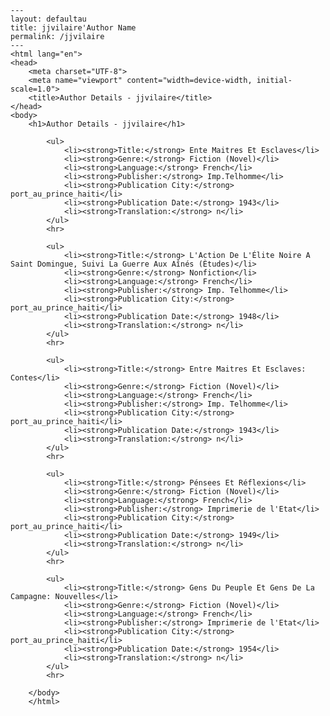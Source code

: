 
    ---
    layout: defaultau
    title: jjvilaire'Author Name 
    permalink: /jjvilaire
    ---
    <html lang="en">
    <head>
        <meta charset="UTF-8">
        <meta name="viewport" content="width=device-width, initial-scale=1.0">
        <title>Author Details - jjvilaire</title>
    </head>
    <body>
        <h1>Author Details - jjvilaire</h1>
        
            <ul>
                <li><strong>Title:</strong> Ente Maitres Et Esclaves</li>
                <li><strong>Genre:</strong> Fiction (Novel)</li>
                <li><strong>Language:</strong> French</li>
                <li><strong>Publisher:</strong> Imp.Telhomme</li>
                <li><strong>Publication City:</strong> port_au_prince_haiti</li>
                <li><strong>Publication Date:</strong> 1943</li>
                <li><strong>Translation:</strong> n</li>
            </ul>
            <hr>
            
            <ul>
                <li><strong>Title:</strong> L'Action De L'Élite Noire A Saint Domingue, Suivi La Guerre Aux Aînés (Ètudes)</li>
                <li><strong>Genre:</strong> Nonfiction</li>
                <li><strong>Language:</strong> French</li>
                <li><strong>Publisher:</strong> Imp. Telhomme</li>
                <li><strong>Publication City:</strong> port_au_prince_haiti</li>
                <li><strong>Publication Date:</strong> 1948</li>
                <li><strong>Translation:</strong> n</li>
            </ul>
            <hr>
            
            <ul>
                <li><strong>Title:</strong> Entre Maitres Et Esclaves: Contes</li>
                <li><strong>Genre:</strong> Fiction (Novel)</li>
                <li><strong>Language:</strong> French</li>
                <li><strong>Publisher:</strong> Imp. Telhomme</li>
                <li><strong>Publication City:</strong> port_au_prince_haiti</li>
                <li><strong>Publication Date:</strong> 1943</li>
                <li><strong>Translation:</strong> n</li>
            </ul>
            <hr>
            
            <ul>
                <li><strong>Title:</strong> Pénsees Et Réflexions</li>
                <li><strong>Genre:</strong> Fiction (Novel)</li>
                <li><strong>Language:</strong> French</li>
                <li><strong>Publisher:</strong> Imprimerie de l'Etat</li>
                <li><strong>Publication City:</strong> port_au_prince_haiti</li>
                <li><strong>Publication Date:</strong> 1949</li>
                <li><strong>Translation:</strong> n</li>
            </ul>
            <hr>
            
            <ul>
                <li><strong>Title:</strong> Gens Du Peuple Et Gens De La Campagne: Nouvelles</li>
                <li><strong>Genre:</strong> Fiction (Novel)</li>
                <li><strong>Language:</strong> French</li>
                <li><strong>Publisher:</strong> Imprimerie de l'Etat</li>
                <li><strong>Publication City:</strong> port_au_prince_haiti</li>
                <li><strong>Publication Date:</strong> 1954</li>
                <li><strong>Translation:</strong> n</li>
            </ul>
            <hr>
            
        </body>
        </html>
        